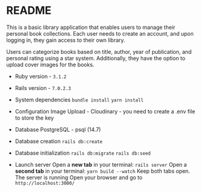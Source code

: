 # README

This is a basic library application that enables users to manage their personal book collections. Each user needs to create an account, and upon logging in, they gain access to their own library.

Users can categorize books based on title, author, year of publication, and personal rating using a star system. Additionally, they have the option to upload cover images for the books.

 - Ruby version - `3.1.2`

 - Rails version - `7.0.2.3`

 - System dependencies
	 `bundle install`
	  `yarn install`

 - Configuration
		Image Upload - Cloudinary  - you need to create a .env file to store the key

 - Database
	PostgreSQL - psql (14.7)

 -  Database creation
	 `rails db:create`

 - Database initialization
	   `rails db:migrate`
	   `rails db:seed`

 - Launch  server
	Open a  **new tab**  in your terminal: `rails server`
	Open a  **second tab**  in your terminal: `yarn build --watch`
	Keep both tabs open. The server is running Open your browser and go to  `http://localhost:3000/`
